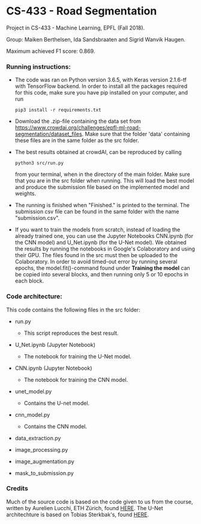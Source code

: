 # CS-433 - Road Segmentation
Project in CS-433 - Machine Learning, EPFL (Fall 2018).

Group: Maiken Berthelsen, Ida Sandsbraaten and Sigrid Wanvik Haugen.

Maximum achieved F1 score: 0.869.



### Running instructions:

- The code was ran on Python version 3.6.5, with Keras version 2.1.6-tf with TensorFlow backend. In order to install all the packages required for this code, make sure you have pip installed on your computer, and run

	```
	pip3 install -r requirements.txt
	```


- Download the .zip-file containing the data set from https://www.crowdai.org/challenges/epfl-ml-road-segmentation/dataset_files. Make sure that the folder 'data' containing these files are in the same folder as the src folder.

- The best results obtained at crowdAI, can be reproduced by calling 
	```
	python3 src/run.py
	```
	from your terminal, when in the directory of the main folder. Make sure that you are in the src folder when running. 	This will load the best model and produce the submission file based on the implemented model and weights.

- The running is finished when "Finished." is printed to the terminal. The submission csv file can be found in the same folder with the name "submission.csv".

- If you want to train the models from scratch, instead of loading the already trained one, you can use the Jupyter Notebooks CNN.ipynb (for the CNN model) and U_Net.ipynb (for the U-Net model). We obtained the results by running the notebooks in Google's Colaboratory and using their GPU. The files found in the src must then be uploaded to the Colaboratory. In order to avoid timed-out error by running several epochs, the model.fit()-command found under **Training the model** can be copied into several blocks, and then running only 5 or 10 epochs in each block.




### Code architecture:
This code contains the following files in the src folder:

* run.py 

	- This script reproduces the best result.
	
* U_Net.ipynb (Jupyter Notebook)

	- The notebook for training the U-Net model.


* CNN.ipynb (Jupyter Notebook)

	- The notebook for training the CNN model.
	
	
* unet_model.py

	- Contains the U-net model.


* cnn_model.py

	- Contains the CNN model.


* data_extraction.py


* image_processing.py


* image_augmentation.py
	
	
* mask_to_submission.py

	

### Credits

Much of the source code is based on the code given to us from the course, written by Aurelien Lucchi, ETH Zürich, found [HERE](https://github.com/epfml/ML_course/blob/master/projects/project2/project_road_segmentation/tf_aerial_images.py). The U-Net architechture is based on Tobias Sterkbak's, found [HERE](https://www.depends-on-the-definition.com/unet-keras-segmenting-images/).
